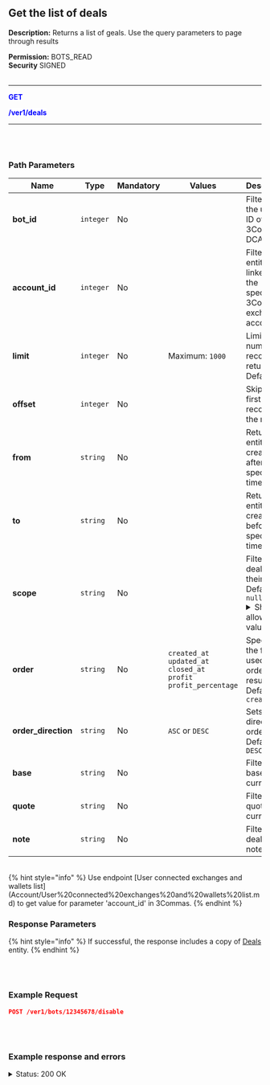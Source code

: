 ## Get the list of deals<br>

**Description:** Returns a list of geals. Use the query parameters to page through results<br>


**Permission:** BOTS_READ<br>
**Security** SIGNED<br>
<br>

----------

<mark style="color:blue;background-color:white"> **GET**

<mark style="color:blue;background-color:white"> **/ver1/deals**

----------

<br>
<br>

### Path Parameters<br>

| Name | Type |	Mandatory |	Values	| Description|
|------|------|-----------|-----------------|------------|
|**bot_id**  | `integer`| No |  | Filters by the unique ID of the 3Commas DCA Bot |
|**account_id** | `integer` | No |   | Filters entities linked to the specified 3Commas exchange account |
|**limit** | `integer` | No |  Maximum: `1000` | Limits the number of records returned.<br>Default: `50` |
|**offset** | `integer` | No |   | Skips the first N records in the results |
|**from** | `string` | No |   | Returns entities created after a specific time |
|**to** | `string` | No |   | Returns entities created before a specific time |
|**scope** | `string` | No |   | Filters deals by their status.<br>Default: `null` <details> <summary>Show allowed value</summary><br> <dl><li>active - active deals;<li>finished - finished deals;<li>completed - successfully completed;<li>cancelled - cancelled deals;<li>failed - failed deals;<li>`null` - all deals</dl></details>|
|**order** | `string` | No | `created_at`<br>`updated_at`<br>`closed_at`<br> `profit`<br>`profit_percentage`| Specifies the field used to order the results.<br>Default: `created_at`| 
|**order_direction** | `string` | No | `ASC` or `DESC` | Sets the direction of order.<br>Default: `DESC`
|**base** | `string` | No |   | Filters by base currency |
|**quote** | `string` | No |   | Filters by quote currency |
|**note** | `string` | No |   | Filters deals by note |

<br>
{% hint style="info" %}
Use endpoint [User connected exchanges and wallets list](Account/User%20connected%20exchanges%20and%20wallets%20list.md) to get value for parameter 'account_id' in 3Commas.
{% endhint %}
<br>

### Response Parameters<br>

{% hint style="info" %}
If successful, the response includes a copy of [Deals](./README.md) entity.
{% endhint %}

<br>
<br>

### Example Request<br>

```json
POST /ver1/bots/12345678/disable
```

<br>
<br>

### Example response and errors<br>

<details>
<summary>Status: 200 OK</summary><br>

```json
[
    {
        "from_currency_id": 0,
        "to_currency_id": 0,
        "id": 2293916474,
        "type": "Deal",
        "bot_id": 15565014,
        "max_safety_orders": 3,
        "deal_has_error": false,
        "account_id": 32199203,
        "active_safety_orders_count": 3,
        "created_at": "2024-10-30T06:17:22.363Z",
        "updated_at": "2024-10-31T16:04:01.721Z",
        "closed_at": null,
        "finished?": false,
        "current_active_safety_orders_count": 1,
        "current_active_safety_orders": 1,
        "completed_safety_orders_count": 2,
        "completed_manual_safety_orders_count": 0,
        "cancellable?": true,
        "panic_sellable?": true,
        "trailing_enabled": null,
        "tsl_enabled": false,
        "stop_loss_timeout_enabled": false,
        "stop_loss_timeout_in_seconds": 0,
        "active_manual_safety_orders": 0,
        "pair": "USDT_ETH",
        "status": "bought",
        "localized_status": "Active",
        "take_profit": "0.0",
        "take_profit_steps": [],
        "base_order_volume": "50.0",
        "safety_order_volume": "15.0",
        "safety_order_step_percentage": "1.0",
        "leverage_type": "not_specified",
        "leverage_custom_value": null,
        "bought_amount": "0.0354",
        "bought_volume": "93.55819473",
        "bought_average_price": "2642.886856779661016949152542373",
        "base_order_average_price": "2685.69301",
        "sold_amount": "0.0",
        "sold_volume": "0.0",
        "sold_average_price": "0",
        "take_profit_type": "base",
        "final_profit": "-3.35618503",
        "martingale_coefficient": "1.0",
        "martingale_volume_coefficient": "1.7",
        "martingale_step_coefficient": "4.0",
        "stop_loss_percentage": "0.0",
        "sl_to_breakeven_enabled": false,
        "sl_to_breakeven_data": null,
        "error_message": null,
        "profit_currency": "quote_currency",
        "stop_loss_type": "stop_loss",
        "safety_order_volume_type": "quote_currency",
        "base_order_volume_type": "quote_currency",
        "from_currency": "USDT",
        "to_currency": "ETH",
        "final_profit_percentage": "0",
        "usd_final_profit": "-3.36",
        "actual_profit": "-7.69294593",
        "actual_usd_profit": "-7.69294593",
        "failed_message": null,
        "reserved_base_coin": "93.55819473",
        "reserved_second_coin": "0.0354",
        "trailing_deviation": "0.2",
        "trailing_max_price": null,
        "tsl_max_price": null,
        "strategy": "long",
        "last_known_position_info": null,
        "min_profit_percentage": "2.0",
        "min_profit_type": "base_order_volume",
        "close_strategy_list": [
            {
                "options": {
                    "time": "3m",
                    "points": "70",
                    "time_period": "7",
                    "trigger_condition": "greater"
                },
                "strategy": "rsi"
            }
        ],
        "safety_strategy_list": [],
        "note": null,
        "add_fundable": true,
        "smart_trade_convertable": false,
        "bot_name": "20 oct number 2",
        "account_name": "Paper Account 1251857",
        "market_type": "spot",
        "current_price": "2428.0",
        "take_profit_price": "2674.4",
        "stop_loss_price": null,
        "actual_profit_percentage": "-8.13",
        "reserved_quote_funds": "0.0",
        "reserved_base_funds": "0.0",
        "orderbook_price_currency": "USDT",
        "crypto_widget": {
            "progressAccuracy": 2,
            "TTPАctivated": false,
            "buyPrice": "2642.886856779661016949152542373",
            "currentPrice": "2428.0",
            "inverted": false,
            "stopLosses": null,
            "LP": null,
            "buySteps": [
                {
                    "price": "2121.69",
                    "filled": "0.0"
                }
            ],
            "marks": [
                {
                    "type": "tp",
                    "label": "MP",
                    "price": "2674.4",
                    "position": "down"
                }
            ]
        }
    },
    ... 
]
```
